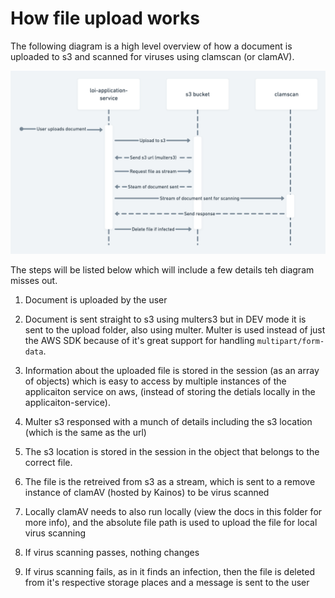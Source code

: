 # How file upload works

The following diagram is a high level overview of how a document is uploaded to s3 and scanned for viruses using clamscan (or clamAV).

<img src="./document_upload_sequence_diagram.png" alt="showing how document is uploaded and virus scanned" width="800"/>

The steps will be listed below which will include a few details teh diagram misses out.

1. Document is uploaded by the user

2. Document is sent straight to s3 using multers3 but in DEV mode it is sent to the upload folder, also using multer. Multer is used instead of just the AWS SDK because of it's great support for handling `multipart/form-data`.

3. Information about the uploaded file is stored in the session (as an array of objects) which is easy to access by multiple instances of the applicaiton service on aws, (instead of storing the detials locally in the applicaiton-service).

4. Multer s3 responsed with a munch of details including the s3 location (which is the same as the url)

5. The s3 location is stored in the session in the object that belongs to the correct file.

6. The file is the retreived from s3 as a stream, which is sent to a remove instance of clamAV (hosted by Kainos) to be virus scanned

7. Locally clamAV needs to also run locally (view the docs in this folder for more info), and the absolute file path is used to upload the file for local virus scanning

8. If virus scanning passes, nothing changes

9. If virus scanning fails, as in it finds an infection, then the file is deleted from it's respective storage places and a message is sent to the user
